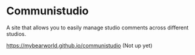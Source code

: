 # Communistudio

A site that allows you to easily manage studio comments across different studios.

<https://mybearworld.github.io/communistudio> (Not up yet)

